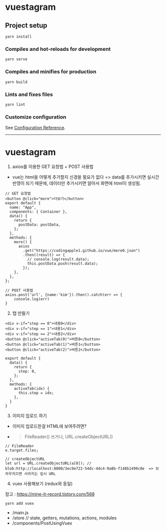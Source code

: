 # vuestagram

## Project setup

```
yarn install
```

### Compiles and hot-reloads for development

```
yarn serve
```

### Compiles and minifies for production

```
yarn build
```

### Lints and fixes files

```
yarn lint
```

### Customize configuration

See [Configuration Reference](https://cli.vuejs.org/config/).

---

# vuestagram

1. axios를 이용한 GET 요청법 + POST 사용법

- vue는 html을 어떻게 추가할지 신경쓸 필요가 없다 => data를 추가시키면 실시간반영이 되기 때문에, 데이터만 추가시키면 알아서 화면에 html이 생성됨.

```
// GET 요청법
<button @click="more">더보기</button>
export default {
  name: "App",
  components: { Container },
  data() {
    return {
      postData: postData,
    };
  },
  methods: {
    more() {
      axios
        .get("https://codingapple1.github.io/vue/more0.json")
        .then((result) => {
          // console.log(result.data);
          this.postData.push(result.data);
        });
    },
  },
};

// POST 사용법
axios.post('url', {name:'kim'}).then().catch(err => {
    console.log(err)
}
```

2. 탭 만들기

```
<div v-if="step == 0">내용0</div>
<div v-if="step == 1">내용1</div>
<div v-if="step == 2">내용2</div>
<button @click="activeTab(0)">버튼0</button>
<button @click="activeTab(1)">버튼1</button>
<button @click="activeTab(2)">버튼2</button>

export default {
  data() {
    return {
      step: 0,
    };
  },
  methods: {
    activeTab(idx) {
      this.step = idx;
    },
  }
}
```

3. 이미지 업로드 하기

- 이미지 업로드한걸 HTML에 보여주려면?
- > FileReader() 쓰거나, URL.createObjectURL()

```
// FileReader
e.target.files;

// createObjectURL
let url = URL.createObjectURL(a[0]); // blob:http://localhost:8080/3ec9e722-54dc-4dc4-9a8b-f148b1499c0e  => 브라우저끄면 사라지는 임시 URL
```

4. vuex 사용해보기 (redux와 동일)

참고 : https://mine-it-record.tistory.com/568

```
yarn add vuex
```

- /main.js
- /store // state, getters, mutations, actions, modules
- /components/PostUsingVuex
